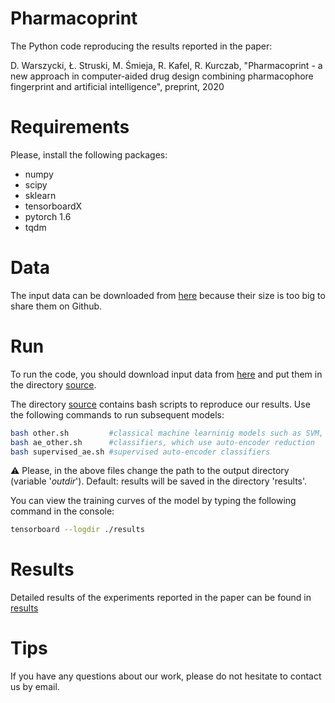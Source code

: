 # Pharmacoprint

The Python code reproducing the results reported in the paper:

D. Warszycki, Ł. Struski, M. Śmieja, R. Kafel, R. Kurczab, "Pharmacoprint - a new approach in computer-aided drug design combining pharmacophore fingerprint and artificial intelligence", preprint, 2020

# Requirements

Please, install the following packages:
* numpy
* scipy
* sklearn
* tensorboardX
* pytorch 1.6
* tqdm

# Data

The input data can be downloaded from [here](https://ujchmura-my.sharepoint.com/:f:/g/personal/lukasz_struski_uj_edu_pl/Egao2rcXN8hGnTJtNH5cs88BsHzos__xiDA_Z-vsUvajwg?e=F7Sqer) because their size is too big to share them on Github.

# Run

To run the code, you should download input data from [here](https://ujchmura-my.sharepoint.com/:f:/g/personal/lukasz_struski_uj_edu_pl/Egao2rcXN8hGnTJtNH5cs88BsHzos__xiDA_Z-vsUvajwg?e=F7Sqer) and put them in the directory [source](./source).

The directory [source](./source) contains bash scripts to reproduce our results. Use the following commands to run subsequent models:
```bash
bash other.sh         #classical machine learninig models such as SVM, logistic regression, PCA, etc.
bash ae_other.sh      #classifiers, which use auto-encoder reduction
bash supervised_ae.sh #supervised auto-encoder classifiers
```

:warning: Please, in the above files change the path to the output directory (variable '*outdir*'). Default: results will be saved in the directory 'results'. 

You can view the training curves of the model by typing the following command in the console:
```bash
tensorboard --logdir ./results
```

# Results

Detailed results of the experiments reported in the paper can be found in [results](./results)


# Tips

If you have any questions about our work, please do not hesitate to contact us by email.
